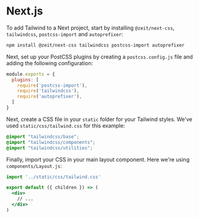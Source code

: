 # Next.js

To add Tailwind to a Next project, start by installing `@zeit/next-css`, `tailwindcss`, `postcss-import` and `autoprefixer`:

```sh
npm install @zeit/next-css tailwindcss postcss-import autoprefixer
```

Next, set up your PostCSS plugins by creating a `postcss.config.js` file and adding the following configuration:

```js
module.exports = {
  plugins: [
    require('postcss-import'),
    require('tailwindcss'),
    require('autoprefixer'),
  ]
}
```

Next, create a CSS file in your `static` folder for your Tailwind styles. We've used `static/css/tailwind.css` for this example:

```css
@import "tailwindcss/base";
@import "tailwindcss/components";
@import "tailwindcss/utilities";
```

Finally, import your CSS in your main layout component. Here we're using `components/Layout.js`:

```jsx
import '../static/css/tailwind.css'

export default ({ children }) => (
  <div>
    // ...
  </div>
)
